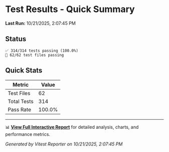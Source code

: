 # Test Results - Quick Summary

**Last Run:** 10/21/2025, 2:07:45 PM

## Status

```text
✅ 314/314 tests passing (100.0%)
📁 62/62 test files passing
```

## Quick Stats

| Metric | Value |
|--------|-------|
| Test Files | 62 |
| Total Tests | 314 |
| Pass Rate | 100.0% |

---

📊 **[View Full Interactive Report](./index.html)** for detailed analysis, charts, and performance metrics.

*Generated by Vitest Reporter on 10/21/2025, 2:07:45 PM*
